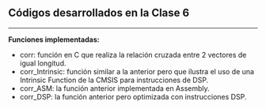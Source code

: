 ## Códigos desarrollados en la Clase 6  

***

**Funciones implementadas:**  
- corr: función en C que realiza la relación cruzada entre 2 vectores de igual longitud.  
- corr_Intrinsic: función similar a la anterior pero que ilustra el uso de una Intrinsic Function de la CMSIS para instrucciones de DSP.  
- corr_ASM: la función anterior implementada en Assembly.  
- corr_DSP: la función anterior pero optimizada con instrucciones DSP.  
